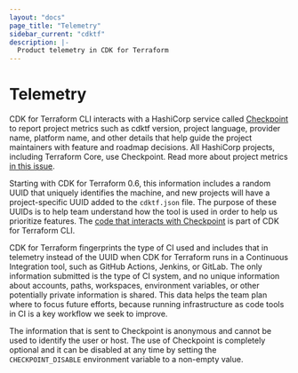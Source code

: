 ```yaml
---
layout: "docs"
page_title: "Telemetry"
sidebar_current: "cdktf"
description: |-
  Product telemetry in CDK for Terraform
---
```


# Telemetry

CDK for Terraform CLI interacts with a HashiCorp service called [Checkpoint](https://checkpoint.hashicorp.com) to report project metrics such as cdktf version, project language, provider name, platform name, and other details that help guide the project maintainers with feature and roadmap decisions. All HashiCorp projects, including Terraform Core, use Checkpoint. Read more about project metrics [in this issue](https://github.com/hashicorp/terraform-cdk/issues/325).

Starting with CDK for Terraform 0.6, this information includes a random UUID that uniquely identifies the machine, and new projects will have a project-specific UUID added to the `cdktf.json` file. The purpose of these UUIDs is to help team understand how the tool is used in order to help us prioritize features. The [code that interacts with Checkpoint](https://github.com/hashicorp/terraform-cdk/blob/main/packages/cdktf-cli/lib/checkpoint.ts) is part of CDK for Terraform CLI.

CDK for Terraform fingerprints the type of CI used and includes that in telemetry instead of the UUID when CDK for Terraform runs in a Continuous Integration tool, such as GitHub Actions, Jenkins, or GitLab. The only information submitted is the type of CI system, and no unique information about accounts, paths, workspaces, environment variables, or other potentially private information is shared. This data helps the team plan where to focus future efforts, because running infrastructure as code tools in CI is a key workflow we seek to improve.

The information that is sent to Checkpoint is anonymous and cannot be used to identify the user or host. The use of Checkpoint is completely optional and it can be disabled at any time by setting the `CHECKPOINT_DISABLE` environment variable to a non-empty value.
